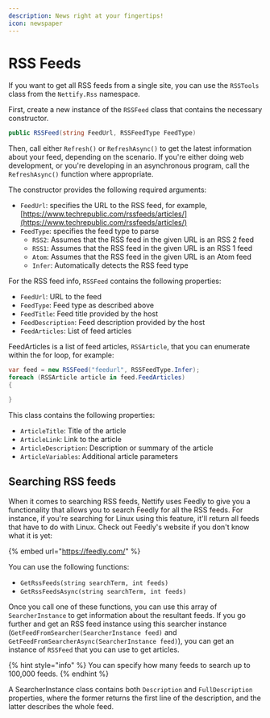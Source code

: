 ```yaml
---
description: News right at your fingertips!
icon: newspaper
---
```


# RSS Feeds

If you want to get all RSS feeds from a single site, you can use the `RSSTools` class from the `Nettify.Rss` namespace.

First, create a new instance of the `RSSFeed` class that contains the necessary constructor.

```csharp
public RSSFeed(string FeedUrl, RSSFeedType FeedType)
```

Then, call either `Refresh()` or `RefreshAsync()` to get the latest information about your feed, depending on the scenario. If you're either doing web development, or you're developing in an asynchronous program, call the `RefreshAsync()` function where appropriate.

The constructor provides the following required arguments:

* `FeedUrl`: specifies the URL to the RSS feed, for example, [https://www.techrepublic.com/rssfeeds/articles/](https://www.techrepublic.com/rssfeeds/articles/)
* `FeedType`: specifies the feed type to parse
  * `RSS2`: Assumes that the RSS feed in the given URL is an RSS 2 feed
  * `RSS1`: Assumes that the RSS feed in the given URL is an RSS 1 feed
  * `Atom`: Assumes that the RSS feed in the given URL is an Atom feed
  * `Infer`: Automatically detects the RSS feed type

For the RSS feed info, `RSSFeed` contains the following properties:

* `FeedUrl`: URL to the feed
* `FeedType`: Feed type as described above
* `FeedTitle`: Feed title provided by the host
* `FeedDescription`: Feed description provided by the host
* `FeedArticles`: List of feed articles

FeedArticles is a list of feed articles, `RSSArticle`, that you can enumerate within the for loop, for example:

```csharp
var feed = new RSSFeed("feedurl", RSSFeedType.Infer);
foreach (RSSArticle article in feed.FeedArticles)
{

}
```

This class contains the following properties:

* `ArticleTitle`: Title of the article
* `ArticleLink`: Link to the article
* `ArticleDescription`: Description or summary of the article
* `ArticleVariables`: Additional article parameters

## Searching RSS feeds

When it comes to searching RSS feeds, Nettify uses Feedly to give you a functionality that allows you to search Feedly for all the RSS feeds. For instance, if you're searching for Linux using this feature, it'll return all feeds that have to do with Linux. Check out Feedly's website if you don't know what it is yet:

{% embed url="https://feedly.com/" %}

You can use the following functions:

* `GetRssFeeds(string searchTerm, int feeds)`
* `GetRssFeedsAsync(string searchTerm, int feeds)`

Once you call one of these functions, you can use this array of `SearcherInstance` to get information about the resultant feeds. If you go further and get an RSS feed instance using this searcher instance (`GetFeedFromSearcher(SearcherInstance feed)` and `GetFeedFromSearcherAsync(SearcherInstance feed)`), you can get an instance of `RSSFeed` that you can use to get articles.

{% hint style="info" %}
You can specify how many feeds to search up to 100,000 feeds.
{% endhint %}

A SearcherInstance class contains both `Description` and `FullDescription` properties, where the former returns the first line of the description, and the latter describes the whole feed.
